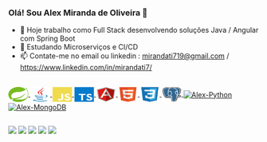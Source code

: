 ### Olá! Sou Alex Miranda de Oliveira  👋

- 🔭 Hoje trabalho como Full Stack desenvolvendo soluções Java / Angular com Spring Boot 
- 🌱 Estudando Microserviços e CI/CD
- 📫 Contate-me no email ou linkedin : mirandati719@gmail.com / https://www.linkedin.com/in/mirandati7/

<div align="center">
  <a href="https://github.com/mirandati7">   
  </div>

<div style="display: inline_block"><br>
  <img align="center" alt="Alex-Spring" height="30" width="40" src="https://raw.githubusercontent.com/devicons/devicon/master/icons/spring/spring-original.svg">
  <img align="center" alt="Alex-Java" height="30" width="40" src="https://raw.githubusercontent.com/devicons/devicon/master/icons/java/java-original.svg">  
  <img align="center" alt="Alex-Js" height="30" width="40" src="https://raw.githubusercontent.com/devicons/devicon/master/icons/javascript/javascript-plain.svg">
  <img align="center" alt="Alex-Ts" height="30" width="40" src="https://raw.githubusercontent.com/devicons/devicon/master/icons/typescript/typescript-plain.svg">
  <img align="center" alt="Alex-Angular" height="30" width="40" src="https://raw.githubusercontent.com/devicons/devicon/master/icons/angularjs/angularjs-original.svg">
  <img align="center" alt="Alex-HTML" height="30" width="40" src="https://raw.githubusercontent.com/devicons/devicon/master/icons/html5/html5-original.svg">
  <img align="center" alt="Alex-CSS" height="30" width="40" src="https://raw.githubusercontent.com/devicons/devicon/master/icons/css3/css3-original.svg"> 
  <img align="center" alt="Alex-PostgreSQL" height="30" width="40" src="https://raw.githubusercontent.com/devicons/devicon/master/icons/postgresql/postgresql-original.svg"> 
  <img align="center" alt="Alex-Python" height="30" width="40" src="https://cdn.jsdelivr.net/gh/devicons/devicon/icons/python/python-original.svg"> 
  <img align="center" alt="Alex-MongoDB" height="30" width="40" src="https://cdn.jsdelivr.net/gh/devicons/devicon/icons/mongodb/mongodb-original.svg"> 
</div>
  
   ##
 
<div> 
  <a href="https://www.youtube.com/channel/UCDuKXQCeutJmEuf1tWmVwDA" target="_blank"><img src="https://img.shields.io/badge/YouTube-FF0000?style=for-the-badge&logo=youtube&logoColor=white" target="_blank"></a>
  <a href="https://instagram.com/mirandascc" target="_blank"><img src="https://img.shields.io/badge/-Instagram-%23E4405F?style=for-the-badge&logo=instagram&logoColor=white" target="_blank"></a> 	
 <a href="https://discord.gg/mirandati7#1065" target="_blank"><img src="https://img.shields.io/badge/Discord-7289DA?style=for-the-badge&logo=discord&logoColor=white" target="_blank"></a> 
  <a href = "mailto:mirandati719@gmail.com"><img src="https://img.shields.io/badge/-Gmail-%23333?style=for-the-badge&logo=gmail&logoColor=white" target="_blank"></a>
  <a href="https://www.linkedin.com/in/mirandati7" target="_blank"><img src="https://img.shields.io/badge/-LinkedIn-%230077B5?style=for-the-badge&logo=linkedin&logoColor=white" target="_blank"></a>  
 
</div>

